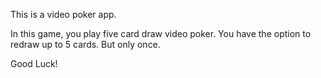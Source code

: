 This is a video poker app. 

In this game, you play five card draw video poker. You have the option to redraw up to 5 cards. But only once.


Good Luck!